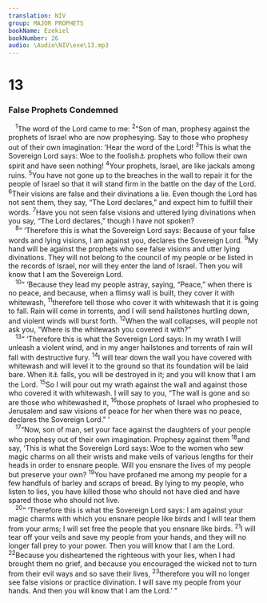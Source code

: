 ```yaml
---
translation: NIV
group: MAJOR PROPHETS
bookName: Ezekiel 
bookNumber: 26
audio: \Audio\NIV\exe\13.mp3
---
```


<div class="title"><h1>13</h1><h3>False Prophets Condemned </h3></div>
<span class="verse exe_13_1"> <sup>1</sup>The word of the Lord came to me: </span>
<span class="verse exe_13_2"><sup>2</sup>“Son of man, prophesy against the prophets of Israel who are now prophesying. Say to those who prophesy out of their own imagination: ‘Hear the word of the Lord! </span>
<span class="verse exe_13_3"><sup>3</sup>This is what the Sovereign Lord says: Woe to the foolish<a data-toggle="tooltip" data-placement="bottom" title="Or wicked">⚓</a> prophets who follow their own spirit and have seen nothing! </span>
<span class="verse exe_13_4"><sup>4</sup>Your prophets, Israel, are like jackals among ruins. </span>
<span class="verse exe_13_5"><sup>5</sup>You have not gone up to the breaches in the wall to repair it for the people of Israel so that it will stand firm in the battle on the day of the Lord. </span>
<span class="verse exe_13_6"><sup>6</sup>Their visions are false and their divinations a lie. Even though the Lord has not sent them, they say, “The Lord declares,” and expect him to fulfill their words. </span>
<span class="verse exe_13_7"><sup>7</sup>Have you not seen false visions and uttered lying divinations when you say, “The Lord declares,” though I have not spoken? <br/></span>
<span class="verse exe_13_8"> <sup>8</sup>“ ‘Therefore this is what the Sovereign Lord says: Because of your false words and lying visions, I am against you, declares the Sovereign Lord. </span>
<span class="verse exe_13_9"><sup>9</sup>My hand will be against the prophets who see false visions and utter lying divinations. They will not belong to the council of my people or be listed in the records of Israel, nor will they enter the land of Israel. Then you will know that I am the Sovereign Lord. <br/></span>
<span class="verse exe_13_10"> <sup>10</sup>“ ‘Because they lead my people astray, saying, “Peace,” when there is no peace, and because, when a flimsy wall is built, they cover it with whitewash, </span>
<span class="verse exe_13_11"><sup>11</sup>therefore tell those who cover it with whitewash that it is going to fall. Rain will come in torrents, and I will send hailstones hurtling down, and violent winds will burst forth. </span>
<span class="verse exe_13_12"><sup>12</sup>When the wall collapses, will people not ask you, “Where is the whitewash you covered it with?” <br/></span>
<span class="verse exe_13_13"> <sup>13</sup>“ ‘Therefore this is what the Sovereign Lord says: In my wrath I will unleash a violent wind, and in my anger hailstones and torrents of rain will fall with destructive fury. </span>
<span class="verse exe_13_14"><sup>14</sup>I will tear down the wall you have covered with whitewash and will level it to the ground so that its foundation will be laid bare. When it<a data-toggle="tooltip" data-placement="bottom" title="Or the city">⚓</a> falls, you will be destroyed in it; and you will know that I am the Lord. </span>
<span class="verse exe_13_15"><sup>15</sup>So I will pour out my wrath against the wall and against those who covered it with whitewash. I will say to you, “The wall is gone and so are those who whitewashed it, </span>
<span class="verse exe_13_16"><sup>16</sup>those prophets of Israel who prophesied to Jerusalem and saw visions of peace for her when there was no peace, declares the Sovereign Lord.” ’ <br/></span>
<span class="verse exe_13_17"> <sup>17</sup>“Now, son of man, set your face against the daughters of your people who prophesy out of their own imagination. Prophesy against them </span>
<span class="verse exe_13_18"><sup>18</sup>and say, ‘This is what the Sovereign Lord says: Woe to the women who sew magic charms on all their wrists and make veils of various lengths for their heads in order to ensnare people. Will you ensnare the lives of my people but preserve your own? </span>
<span class="verse exe_13_19"><sup>19</sup>You have profaned me among my people for a few handfuls of barley and scraps of bread. By lying to my people, who listen to lies, you have killed those who should not have died and have spared those who should not live. <br/></span>
<span class="verse exe_13_20"> <sup>20</sup>“ ‘Therefore this is what the Sovereign Lord says: I am against your magic charms with which you ensnare people like birds and I will tear them from your arms; I will set free the people that you ensnare like birds. </span>
<span class="verse exe_13_21"><sup>21</sup>I will tear off your veils and save my people from your hands, and they will no longer fall prey to your power. Then you will know that I am the Lord. </span>
<span class="verse exe_13_22"><sup>22</sup>Because you disheartened the righteous with your lies, when I had brought them no grief, and because you encouraged the wicked not to turn from their evil ways and so save their lives, </span>
<span class="verse exe_13_23"><sup>23</sup>therefore you will no longer see false visions or practice divination. I will save my people from your hands. And then you will know that I am the Lord.’ ” <br/></span>
